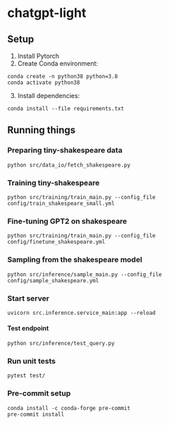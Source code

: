 # chatgpt-light

## Setup
1. Install Pytorch
2. Create Conda environment:
```
conda create -n python38 python=3.8
conda activate python38
```
3. Install dependencies:
```
conda install --file requirements.txt
```

## Running things
### Preparing tiny-shakespeare data
```
python src/data_io/fetch_shakespeare.py
```

### Training tiny-shakespeare
```
python src/training/train_main.py --config_file config/train_shakespeare_small.yml
```

### Fine-tuning GPT2 on shakespeare
```
python src/training/train_main.py --config_file config/finetune_shakespeare.yml
```

### Sampling from the shakespeare model
```
python src/inference/sample_main.py --config_file config/sample_shakespeare.yml
```

### Start server
```
uvicorn src.inference.service_main:app --reload
```

#### Test endpoint
```
python src/inference/test_query.py
```

### Run unit tests
```
pytest test/
```

### Pre-commit setup
```
conda install -c conda-forge pre-commit
pre-commit install
```
